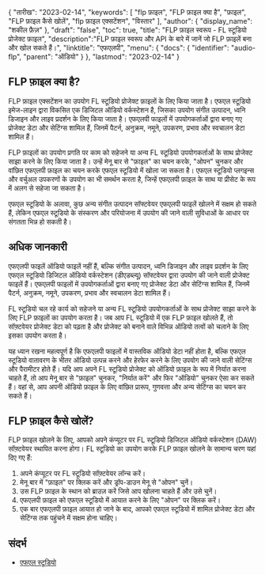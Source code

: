 {
"तारीख": "2023-02-14",
  "keywords": [
"flp फ़ाइल",
"FLP फ़ाइल क्या है",
"फ़ाइल",
"FLP फ़ाइल कैसे खोलें",
"flp फ़ाइल एक्सटेंशन",
"विस्तार"
],
  "author": {
"display_name": "शकील फ़ैज़"
},
"draft": "false",
"toc": true,
"title": "FLP फ़ाइल स्वरूप - FL स्टूडियो प्रोजेक्ट फ़ाइल",
  "description":"FLP फ़ाइल स्वरूप और API के बारे में जानें जो FLP फ़ाइलें बना और खोल सकते हैं।",
"linktitle": "एफएलपी",
  "menu": {
    "docs": {
      "identifier": "audio-flp",
"parent": "ऑडियो"
}
},
"lastmod": "2023-02-14"
}

## FLP फ़ाइल क्या है?

FLP फ़ाइल एक्सटेंशन का उपयोग FL स्टूडियो प्रोजेक्ट फ़ाइलों के लिए किया जाता है। एफएल स्टूडियो इमेज-लाइन द्वारा विकसित एक डिजिटल ऑडियो वर्कस्टेशन है, जिसका उपयोग संगीत उत्पादन, ध्वनि डिजाइन और लाइव प्रदर्शन के लिए किया जाता है। एफएलपी फाइलों में उपयोगकर्ताओं द्वारा बनाए गए प्रोजेक्ट डेटा और सेटिंग्स शामिल हैं, जिनमें पैटर्न, अनुक्रम, नमूने, उपकरण, प्रभाव और स्वचालन डेटा शामिल हैं।

FLP फ़ाइलों का उपयोग प्रगति पर काम को सहेजने या अन्य FL स्टूडियो उपयोगकर्ताओं के साथ प्रोजेक्ट साझा करने के लिए किया जाता है। उन्हें मेनू बार से "फ़ाइल" का चयन करके, "ओपन" चुनकर और वांछित एफएलपी फ़ाइल का चयन करके एफएल स्टूडियो में खोला जा सकता है। एफएल स्टूडियो प्लगइन्स और वर्चुअल उपकरणों के उपयोग का भी समर्थन करता है, जिन्हें एफएलपी फ़ाइल के साथ या प्रीसेट के रूप में अलग से सहेजा जा सकता है।

एफएल स्टूडियो के अलावा, कुछ अन्य संगीत उत्पादन सॉफ्टवेयर एफएलपी फाइलें खोलने में सक्षम हो सकते हैं, लेकिन एफएल स्टूडियो के संस्करण और परियोजना में उपयोग की जाने वाली सुविधाओं के आधार पर संगतता भिन्न हो सकती है।

## अधिक जानकारी

एफएलपी फाइलें ऑडियो फाइलें नहीं हैं, बल्कि संगीत उत्पादन, ध्वनि डिजाइन और लाइव प्रदर्शन के लिए एफएल स्टूडियो डिजिटल ऑडियो वर्कस्टेशन (डीएडब्ल्यू) सॉफ्टवेयर द्वारा उपयोग की जाने वाली प्रोजेक्ट फाइलें हैं। एफएलपी फाइलों में उपयोगकर्ताओं द्वारा बनाए गए प्रोजेक्ट डेटा और सेटिंग्स शामिल हैं, जिनमें पैटर्न, अनुक्रम, नमूने, उपकरण, प्रभाव और स्वचालन डेटा शामिल हैं।

FL स्टूडियो चल रहे कार्य को सहेजने या अन्य FL स्टूडियो उपयोगकर्ताओं के साथ प्रोजेक्ट साझा करने के लिए FLP फ़ाइलों का उपयोग करता है। जब आप FL स्टूडियो में एक FLP फ़ाइल खोलते हैं, तो सॉफ़्टवेयर प्रोजेक्ट डेटा को पढ़ता है और प्रोजेक्ट को बनाने वाले विभिन्न ऑडियो तत्वों को चलाने के लिए इसका उपयोग करता है।

यह ध्यान रखना महत्वपूर्ण है कि एफएलपी फाइलों में वास्तविक ऑडियो डेटा नहीं होता है, बल्कि एफएल स्टूडियो वातावरण के भीतर ऑडियो उत्पन्न करने और हेरफेर करने के लिए उपयोग की जाने वाली सेटिंग्स और पैरामीटर होते हैं। यदि आप अपने FL स्टूडियो प्रोजेक्ट को ऑडियो फ़ाइल के रूप में निर्यात करना चाहते हैं, तो आप मेनू बार से "फ़ाइल" चुनकर, "निर्यात करें" और फिर "ऑडियो" चुनकर ऐसा कर सकते हैं। वहां से, आप अपनी ऑडियो फ़ाइल के लिए वांछित प्रारूप, गुणवत्ता और अन्य सेटिंग्स का चयन कर सकते हैं।

## FLP फ़ाइल कैसे खोलें?

FLP फ़ाइल खोलने के लिए, आपको अपने कंप्यूटर पर FL स्टूडियो डिजिटल ऑडियो वर्कस्टेशन (DAW) सॉफ़्टवेयर स्थापित करना होगा। FL स्टूडियो का उपयोग करके FLP फ़ाइल खोलने के सामान्य चरण यहां दिए गए हैं:

1. अपने कंप्यूटर पर FL स्टूडियो सॉफ़्टवेयर लॉन्च करें।
2. मेनू बार में "फ़ाइल" पर क्लिक करें और ड्रॉप-डाउन मेनू से "ओपन" चुनें।
3. उस FLP फ़ाइल के स्थान को ब्राउज़ करें जिसे आप खोलना चाहते हैं और उसे चुनें।
4. एफएलपी फ़ाइल को एफएल स्टूडियो में आयात करने के लिए "ओपन" पर क्लिक करें।
5. एक बार एफएलपी फ़ाइल आयात हो जाने के बाद, आपको एफएल स्टूडियो में शामिल प्रोजेक्ट डेटा और सेटिंग्स तक पहुंचने में सक्षम होना चाहिए।

## संदर्भ
* [एफएल स्टूडियो](https://en.wikipedia.org/wiki/FL_Studio)

